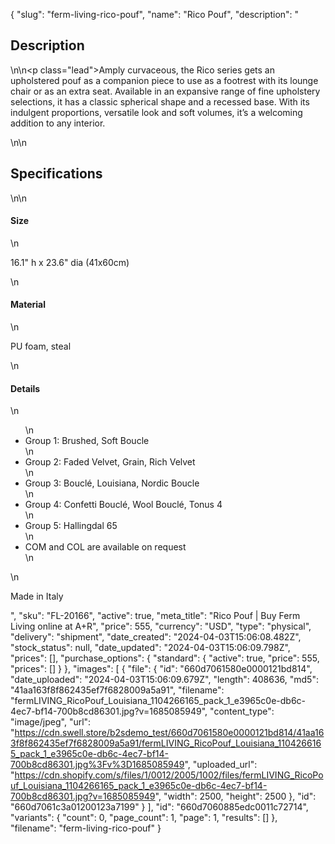 {
  "slug": "ferm-living-rico-pouf",
  "name": "Rico Pouf",
  "description": "<h2>Description</h2>\n<!-- split -->\n<p class=\"lead\">Amply curvaceous, the Rico series gets an upholstered pouf as a companion piece to use as a footrest with its lounge chair or as an extra seat. Available in an expansive range of fine upholstery selections, it has a classic spherical shape and a recessed base. With its indulgent proportions, versatile look and soft volumes, it’s a welcoming addition to any interior.</p>\n<!-- split -->\n<h2>Specifications</h2>\n<!-- split -->\n<h4>Size</h4>\n<p>16.1\" h x 23.6\" dia (41x60cm)</p>\n<h4>Material</h4>\n<p>PU foam, steal</p>\n<h4>Details</h4>\n<ul>\n<li>Group 1: Brushed, Soft Boucle</li>\n<li>Group 2: Faded Velvet, Grain, Rich Velvet</li>\n<li>Group 3: Bouclé, Louisiana, Nordic Boucle</li>\n<li>Group 4: Confetti Bouclé, Wool Bouclé, Tonus 4</li>\n<li>Group 5: Hallingdal 65</li>\n<li>COM and COL are available on request</li>\n</ul>\n<p>Made in Italy</p>",
  "sku": "FL-20166",
  "active": true,
  "meta_title": "Rico Pouf | Buy Ferm Living online at A+R",
  "price": 555,
  "currency": "USD",
  "type": "physical",
  "delivery": "shipment",
  "date_created": "2024-04-03T15:06:08.482Z",
  "stock_status": null,
  "date_updated": "2024-04-03T15:06:09.798Z",
  "prices": [],
  "purchase_options": {
    "standard": {
      "active": true,
      "price": 555,
      "prices": []
    }
  },
  "images": [
    {
      "file": {
        "id": "660d7061580e0000121bd814",
        "date_uploaded": "2024-04-03T15:06:09.679Z",
        "length": 408636,
        "md5": "41aa163f8f862435ef7f6828009a5a91",
        "filename": "fermLIVING_RicoPouf_Louisiana_1104266165_pack_1_e3965c0e-db6c-4ec7-bf14-700b8cd86301.jpg?v=1685085949",
        "content_type": "image/jpeg",
        "url": "https://cdn.swell.store/b2sdemo_test/660d7061580e0000121bd814/41aa163f8f862435ef7f6828009a5a91/fermLIVING_RicoPouf_Louisiana_1104266165_pack_1_e3965c0e-db6c-4ec7-bf14-700b8cd86301.jpg%3Fv%3D1685085949",
        "uploaded_url": "https://cdn.shopify.com/s/files/1/0012/2005/1002/files/fermLIVING_RicoPouf_Louisiana_1104266165_pack_1_e3965c0e-db6c-4ec7-bf14-700b8cd86301.jpg?v=1685085949",
        "width": 2500,
        "height": 2500
      },
      "id": "660d7061c3a01200123a7199"
    }
  ],
  "id": "660d7060885edc0011c72714",
  "variants": {
    "count": 0,
    "page_count": 1,
    "page": 1,
    "results": []
  },
  "filename": "ferm-living-rico-pouf"
}